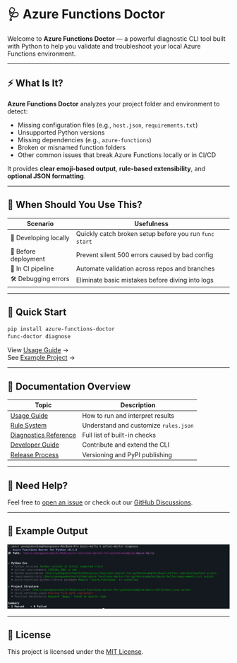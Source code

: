 # 🩺 Azure Functions Doctor

Welcome to **Azure Functions Doctor** — a powerful diagnostic CLI tool built with Python to help you validate and troubleshoot your local Azure Functions environment.

---

## ⚡ What Is It?

**Azure Functions Doctor** analyzes your project folder and environment to detect:

- Missing configuration files (e.g., `host.json`, `requirements.txt`)
- Unsupported Python versions
- Missing dependencies (e.g., `azure-functions`)
- Broken or misnamed function folders
- Other common issues that break Azure Functions locally or in CI/CD

It provides **clear emoji-based output**, **rule-based extensibility**, and **optional JSON formatting**.

---

## 🚀 When Should You Use This?

| Scenario | Usefulness |
|----------|------------|
| 🧪 Developing locally | Quickly catch broken setup before you run `func start` |
| 🚢 Before deployment | Prevent silent 500 errors caused by bad config |
| 🔁 In CI pipeline | Automate validation across repos and branches |
| 🛠 Debugging errors | Eliminate basic mistakes before diving into logs |

---

## 🧰 Quick Start

```bash
pip install azure-functions-doctor
func-doctor diagnose
```

View [Usage Guide](usage.md) →  
See [Example Project](../examples/basic-hello/README.md) →

---

## 📘 Documentation Overview

| Topic | Description |
|-------|-------------|
| [Usage Guide](usage.md) | How to run and interpret results |
| [Rule System](rules.md) | Understand and customize `rules.json` |
| [Diagnostics Reference](diagnostics.md) | Full list of built-in checks |
| [Developer Guide](development.md) | Contribute and extend the CLI |
| [Release Process](release_process.md) | Versioning and PyPI publishing |

---

## 💬 Need Help?

Feel free to [open an issue](https://github.com/yeongseon/azure-functions-doctor-for-python/issues) or check out our [GitHub Discussions](https://github.com/yeongseon/azure-functions-doctor-for-python/discussions).

---

## 🧪 Example Output

![CLI output](assets/func-doctor-example.png)

---

## 📄 License

This project is licensed under the [MIT License](../LICENSE).